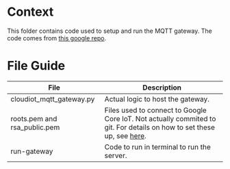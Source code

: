 # Context
This folder contains code used to setup and run the MQTT gateway. The code comes from [this google repo](https://github.com/GoogleCloudPlatform/community/blob/master/tutorials/cloud-iot-gateways-rpi/cloudiot_mqtt_gateway.py).

# File Guide
| File | Description |
|------|-------------|
| cloudiot_mqtt_gateway.py | Actual logic to host the gateway. |
| roots.pem and rsa_public.pem | Files used to connect to Google Core IoT. Not actually commited to git.  For details on how to set these up, see [here](https://cloud.google.com/community/tutorials/cloud-iot-gateways-rpi). |
| run-gateway | Code to run in terminal to run the server. |